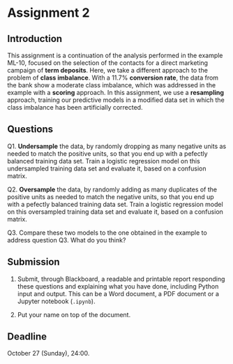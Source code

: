 # Assignment 2

## Introduction

This assignment is a continuation of the analysis performed in the example ML-10, focused on the selection of the contacts for a direct marketing campaign of **term deposits**. Here, we take a different approach to the problem of **class imbalance**. With a 11.7% **conversion rate**, the data from the bank show a moderate class imbalance, which was addressed in the example with a **scoring** approach. In this assignment, we use a **resampling** approach, training our predictive models in a modified data set in which the class imbalance has been artificially corrected.

## Questions

Q1. **Undersample** the data, by randomly dropping as many negative units as needed to match the positive units, so that you end up with a pefectly balanced training data set. Train a logistic regression model on this undersampled training data set and evaluate it, based on a confusion matrix. 

Q2. **Oversample** the data, by randomly adding as many duplicates of the positive units as needed to match the negative units, so that you end up with a pefectly balanced training data set. Train a logistic regression model on this oversampled training data set and evaluate it, based on a confusion matrix.

Q3. Compare these two models to the one obtained in the example to address question Q3. What do you think?

## Submission

1. Submit, through Blackboard, a readable and printable report responding these questions and explaining what you have done, including Python input and output. This can be a Word document, a PDF document or a Jupyter notebook (`.ipynb`).

2. Put your name on top of the document.

## Deadline

October 27 (Sunday), 24:00.
